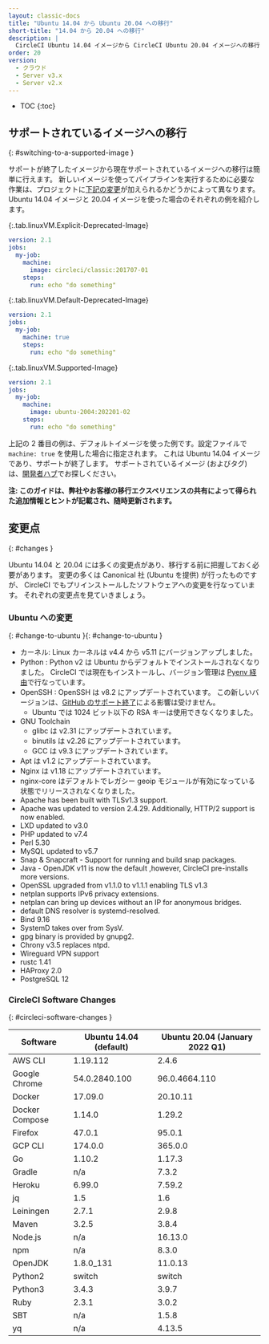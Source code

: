 ```yaml
---
layout: classic-docs
title: "Ubuntu 14.04 から Ubuntu 20.04 への移行"
short-title: "14.04 から 20.04 への移行"
description: |
  CircleCI Ubuntu 14.04 イメージから CircleCI Ubuntu 20.04 イメージへの移行に役立つ情報を紹介します。 このガイドでは、一つ一つの手順を説明するのではなく変更点やよくある落とし穴について説明します。
order: 20
version:
  - クラウド
  - Server v3.x
  - Server v2.x
---
```


* TOC
{:toc}

## サポートされているイメージへの移行
{: #switching-to-a-supported-image }

サポートが終了したイメージから現在サポートされているイメージへの移行は簡単に行えます。 新しいイメージを使ってパイプラインを実行するために必要な作業は、プロジェクトに[下記の変更](#changes)が加えられるかどうかによって異なります。 Ubuntu 14.04 イメージと 20.04 イメージを使った場合のそれぞれの例を紹介します。

{:.tab.linuxVM.Explicit-Deprecated-Image}
```yaml
version: 2.1
jobs:
  my-job:
    machine:
      image: circleci/classic:201707-01
    steps:
      run: echo "do something"
```

{:.tab.linuxVM.Default-Deprecated-Image}
```yaml
version: 2.1
jobs:
  my-job:
    machine: true
    steps:
      run: echo "do something"
```

{:.tab.linuxVM.Supported-Image}
```yaml
version: 2.1
jobs:
  my-job:
    machine:
      image: ubuntu-2004:202201-02
    steps:
      run: echo "do something"
```

上記の 2 番目の例は、デフォルトイメージを使った例です。設定ファイルで `machine: true` を使用した場合に指定されます。 これは Ubuntu 14.04 イメージであり、サポートが終了します。 サポートされているイメージ (およびタグ) は、[開発者ハブ](https://circleci.com/developer/images?imageType=machine)でお探しください。

**注: このガイドは、弊社やお客様の移行エクスペリエンスの共有によって得られた追加情報とヒントが記載され、随時更新されます。**


## 変更点
{: #changes }

Ubuntu 14.04 と 20.04 には多くの変更点があり、移行する前に把握しておく必要があります。 変更の多くは Canonical 社 (Ubuntu を提供) が行ったものですが、 CircleCI でもプリインストールしたソフトウェアへの変更を行なっています。 それぞれの変更点を見ていきましょう。

### Ubuntu への変更
{: #change-to-ubuntu }{: #change-to-ubuntu }

- カーネル: Linux カーネルは v4.4 から v5.11 にバージョンアップしました。
- Python : Python v2 は Ubuntu からデフォルトでインストールされなくなりました。 CircleCI では現在もインストールし、バージョン管理は [Pyenv 経由](https://github.com/pyenv/pyenv)で行なっています。
- OpenSSH : OpenSSH は v8.2 にアップデートされています。 この新しいバージョンは、[GitHub のサポート終了](https://github.blog/2021-09-01-improving-git-protocol-security-github/)による影響は受けません。
  - Ubuntu では 1024 ビット以下の RSA キーは使用できなくなりました。
- GNU Toolchain
  - glibc は v2.31 にアップデートされています。
  - binutils は v2.26 にアップデートされています。
  - GCC は v9.3 にアップデートされています。
- Apt は v1.2 にアップデートされています。
- Nginx は v1.18 にアップデートされています。
- nginx-core はデフォルトでレガシー geoip モジュールが有効になっている状態でリリースされなくなりました。
- Apache has been built with TLSv1.3 support.
- Apache was updated to version 2.4.29. Additionally, HTTP/2 support is now enabled.
- LXD updated to v3.0
- PHP updated to v7.4
- Perl 5.30
- MySQL updated to v5.7
- Snap & Snapcraft - Support for running and build snap packages.
- Java - OpenJDK v11 is now the default ,however, CircleCI pre-installs more versions.
- OpenSSL upgraded from v1.1.0 to v1.1.1 enabling TLS v1.3
- netplan supports IPv6 privacy extensions.
- netplan can bring up devices without an IP for anonymous bridges.
- default DNS resolver is systemd-resolved.
- Bind 9.16
- SystemD takes over from SysV.
- gpg binary is provided by gnupg2.
- Chrony v3.5 replaces ntpd.
- Wireguard VPN support
- rustc 1.41
- HAProxy 2.0
- PostgreSQL 12

### CircleCI Software Changes
{: #circleci-software-changes }

| Software       | Ubuntu 14.04 (default) | Ubuntu 20.04 (January 2022 Q1) |
| -------------- | ---------------------- | ------------------------------ |
| AWS CLI        | 1.19.112               | 2.4.6                          |
| Google Chrome  | 54.0.2840.100          | 96.0.4664.110                  |
| Docker         | 17.09.0                | 20.10.11                       |
| Docker Compose | 1.14.0                 | 1.29.2                         |
| Firefox        | 47.0.1                 | 95.0.1                         |
| GCP CLI        | 174.0.0                | 365.0.0                        |
| Go             | 1.10.2                 | 1.17.3                         |
| Gradle         | n/a                    | 7.3.2                          |
| Heroku         | 6.99.0                 | 7.59.2                         |
| jq             | 1.5                    | 1.6                            |
| Leiningen      | 2.7.1                  | 2.9.8                          |
| Maven          | 3.2.5                  | 3.8.4                          |
| Node.js        | n/a                    | 16.13.0                        |
| npm            | n/a                    | 8.3.0                          |
| OpenJDK        | 1.8.0_131              | 11.0.13                        |
| Python2        | switch                 | switch                         |
| Python3        | 3.4.3                  | 3.9.7                          |
| Ruby           | 2.3.1                  | 3.0.2                          |
| SBT            | n/a                    | 1.5.8                          |
| yq             | n/a                    | 4.13.5                         |

